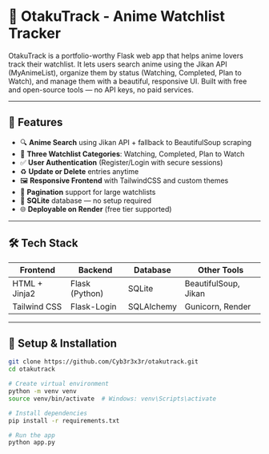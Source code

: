 # 🌸 OtakuTrack - Anime Watchlist Tracker

OtakuTrack is a portfolio-worthy Flask web app that helps anime lovers track their watchlist. It lets users search anime using the Jikan API (MyAnimeList), organize them by status (Watching, Completed, Plan to Watch), and manage them with a beautiful, responsive UI. Built with free and open-source tools — no API keys, no paid services.


---

## 🚀 Features

- 🔍 **Anime Search** using Jikan API + fallback to BeautifulSoup scraping
- 📝 **Three Watchlist Categories**: Watching, Completed, Plan to Watch
- ✅ **User Authentication** (Register/Login with secure sessions)
- ♻️ **Update or Delete** entries anytime
- 🖼️ **Responsive Frontend** with TailwindCSS and custom themes
- 📂 **Pagination** support for large watchlists
- 💾 **SQLite** database — no setup required
- 🌐 **Deployable on Render** (free tier supported)

---

## 🛠️ Tech Stack

| Frontend        | Backend        | Database | Other Tools          |
|-----------------|----------------|----------|-----------------------|
| HTML + Jinja2   | Flask (Python) | SQLite   | BeautifulSoup, Jikan |
| Tailwind CSS    | Flask-Login    | SQLAlchemy | Gunicorn, Render    |

---

## 🔐 Setup & Installation

```bash
git clone https://github.com/Cyb3r3x3r/otakutrack.git
cd otakutrack

# Create virtual environment
python -m venv venv
source venv/bin/activate  # Windows: venv\Scripts\activate

# Install dependencies
pip install -r requirements.txt

# Run the app
python app.py
